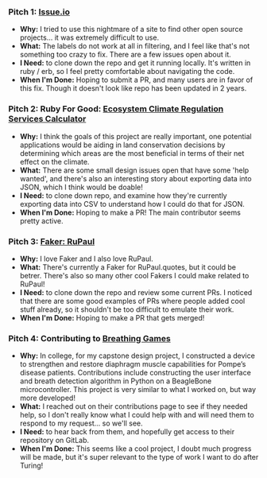 ### Pitch 1: [Issue.io](https://github.com/despo/issuehub.io)

* **Why:** I tried to use this nightmare of a site to find other open source projects... it was extremely difficult to use.
* **What:** The labels do not work at all in filtering, and I feel like that's not something too crazy to fix. There are a few issues open about it.
* **I Need:** to clone down the repo and get it running locally. It's written in ruby / erb, so I feel pretty comfortable about navigating the code.
* **When I'm Done:** Hoping to submit a PR, and many users are in favor of this fix. Though it doesn't look like repo has been updated in 2 years.

### Pitch 2: Ruby For Good: [Ecosystem Climate Regulation Services Calculator](https://github.com/rubyforgood/ghgvc)

* **Why:** I think the goals of this project are really important, one potential applications would be aiding in land conservation decisions by determining which areas are the most beneficial in terms of their net effect on the climate.
* **What:** There are some small design issues open that have some 'help wanted', and there's also an interesting story about exporting data into JSON, which I think would be doable!
* **I Need:** to clone down repo, and examine how they're currently exporting data into CSV to understand how I could do that for JSON.
* **When I'm Done:** Hoping to make a PR! The main contributor seems pretty active.

### Pitch 3: [Faker: RuPaul](https://github.com/stympy/faker)

* **Why:** I love Faker and I also love RuPaul. 
* **What:** There's currently a Faker for RuPaul.quotes, but it could be betrer. There's also so many other cool Fakers I could make related to RuPaul! 
* **I Need:** to clone down the repo and review some current PRs. I noticed that there are some good examples of PRs where people added cool stuff already, so it shouldn't be too difficult to emulate their work.
* **When I'm Done:** Hoping to make a PR that gets merged!

### Pitch 4: Contributing to [Breathing Games](http://breathinggames.net/?q=en)

* **Why:** In college, for my capstone design project, I constructed a device to strengthen and restore diaphragm muscle capabilities for Pompe’s disease patients. Contributions include constructing the user interface and breath detection algorithm in Python on a BeagleBone microcontroller. This project is very similar to what I worked on, but way more developed!
* **What:** I reached out on their contributions page to see if they needed help, so I don't really know what I could help with and will need them to respond to my request... so we'll see.
* **I Need:** to hear back from them, and hopefully get access to their repository on GitLab.
* **When I'm Done:** This seems like a cool project, I doubt much progress will be made, but it's super relevant to the type of work I want to do after Turing!
